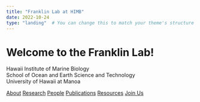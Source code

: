```yaml
---
title: "Franklin Lab at HIMB"
date: 2022-10-24
type: "landing"  # You can change this to match your theme's structure (e.g., "home" or "landing")
---
```


# Welcome to the Franklin Lab!

Hawaii Institute of Marine Biology  
School of Ocean and Earth Science and Technology  
University of Hawaii at Manoa

<!-- Call to Action Buttons -->
<div class="cta-section">
  <div class="cta-buttons">
    <a href="./about" class="cta-button">About</a>
    <a href="./research" class="cta-button">Research</a>
    <a href="./people" class="cta-button">People</a>
    <a href="./publications" class="cta-button">Publications</a>
    <a href="./resources" class="cta-button">Resources</a>
    <a href="./want-to-join-us" class="cta-button">Join Us</a>
  </div>
</div>
